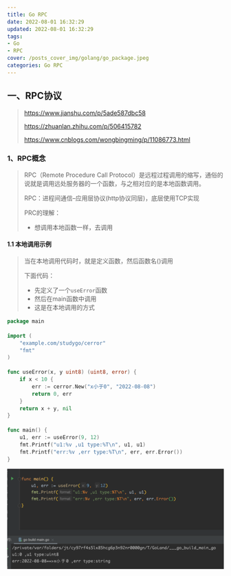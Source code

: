 ```yaml
---
title: Go RPC
date: 2022-08-01 16:32:29
updated: 2022-08-01 16:32:29
tags:
- Go
- RPC
cover: /posts_cover_img/golang/go_package.jpeg
categories: Go RPC
---
```


## 一、RPC协议

> https://www.jianshu.com/p/5ade587dbc58
>
> https://zhuanlan.zhihu.com/p/506415782
>
> https://www.cnblogs.com/wongbingming/p/11086773.html

### 1、RPC概念

> RPC（Remote Procedure Call Protocol）是远程过程调用的缩写，通俗的说就是调用远处服务器的一个函数，与之相对应的是本地函数调用。
>
> RPC：进程间通信–应用层协议(http协议同层)，底层使用TCP实现
>
> PRC的理解：
>
> - 想调用本地函数一样，去调用

#### 1.1 本地调用示例

> 当在本地调用代码时，就是定义函数，然后函数名()调用
>
> 下面代码：
>
> - 先定义了一个`useError`函数
> - 然后在main函数中调用
> - 这是在本地调用的方式

```go
package main

import (
	"example.com/studygo/cerror"
	"fmt"
)

func useError(x, y uint8) (uint8, error) {
	if x < 10 {
		err := cerror.New("x小于0", "2022-08-08")
		return 0, err
	}
	return x + y, nil
}

func main() {
	u1, err := useError(9, 12)
	fmt.Printf("u1:%v ,u1 type:%T\n", u1, u1)
	fmt.Printf("err:%v ,err type:%T\n", err, err.Error())
}
```

![image-20220810233821783](go_rpc%E4%BD%BF%E7%94%A8/image-20220810233821783.png)

